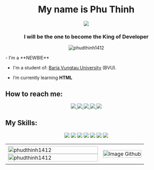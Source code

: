 <h1 align="center">My name is Phu Thinh</h1>
<p align="center"><img src="https://img.icons8.com/color/48/000000/vietnam-circular.png"/></p>
<h3 align="center">I will be the one to become the King of Developer</h3>
<p align="center"> <img src="https://komarev.com/ghpvc/?username=phudthinh1412" alt="phudthinh1412"/> </p>
- I'm a **NEWBIE**

- I'm a student of: [Baria Vungtau University](https://bvu.edu.vn/) (BVU).

- I’m currently learning **HTML**


## How to reach me:

<p align="center">
  <a href="https://www.facebook.com/phu.d.thinh/" alt="Facebook">
    <img src="https://img.icons8.com/fluent/48/000000/facebook-new.png" target="_blank" />
  </a>
    <a href="https://www.instagram.com/phu.d.thinh/" alt="Facebook">
    <img src="https://img.icons8.com/fluency/48/000000/instagram-new.png" target="_blank" />
  </a> 
    <a href="https://www.youtube.com/channel/UCI7AgFACk7d6yrxege6sPgw" alt="Youtube channel" target="_blank" >
    <img src="https://img.icons8.com/fluent/48/000000/youtube-play.png"/>
  </a>
  <a href="mailto:bestdaxuovn@gmail.com" alt="Email">
    <img src="https://img.icons8.com/color/48/000000/gmail-new.png"/>
  </a>
    <a href="https://github.com/phudthinh1412" alt="Github">
    <img src="https://img.icons8.com/fluent/48/000000/github.png"/>
  </a> 
</p>

## My Skills:
<p align="center">
  <img src="https://img.icons8.com/color/48/000000/office-365.png"/>
  <img src="https://img.icons8.com/color/48/000000/visual-studio-code-2019.png"/>
  <img src="https://img.icons8.com/fluency/48/000000/visual-studio.png"/>
  <img src="https://img.icons8.com/color/48/000000/microsoft-sql-server.png"/>
  <img src="https://img.icons8.com/fluency/48/000000/unity.png"/>
  <img src="https://img.icons8.com/color/48/000000/adobe-photoshop--v1.png"/>
  <img src="https://img.icons8.com/fluent/48/000000/github.png"/>
</p>

<table style="width:100%;">
  <tr>
    <td>
      <img src="https://github-readme-stats.vercel.app/api/top-langs/?username=phudthinh1412&bg_color=FFFFFF00&text_color=179fa3&layout=compact&hide=CSS&langs_count=10&custom_title=Top%20ngôn%20ngữ%20được%20dùng" alt="phudthinh1412" width="100%"/>
      <img src="https://github-readme-stats.vercel.app/api?username=phudthinh1412&bg_color=FFFFFF00&text_color=179fa3&show_icons=true&count_private=true&include_all_commits=true&custom_title=Hoạt%20động%20trên%20Github" alt="phudthinh1412" width="100%"/>
    </td>
    <td>
      <p align="center"> 
        <img src="https://i.ibb.co/ns6dQZ8/Image-Github.png" alt="Image Github" width="100%"/>
      </p>
    </td>
  </tr>
</table>
